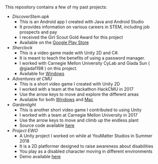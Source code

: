 <html>
<body>
  <!--<h1>Portfolio of My Previous Works</h1>-->
  <p>This repository contains a few of my past projects:
    <ul>
      <li>
        <i>DiscoverStem.apk</i>
        <ul style="list-style-type:square">
          <li>This is an Android app I created with Java and Android Studio</li>
          <li>It provides information on various careers in STEM, including job prospects and pay</li>
          <li>I received the Girl Scout Gold Award for this project</li>
          <li>Available on the <a href="https://play.google.com/store/apps/details?id=com.stemhi5.discoverstem">Google Play Store</a></li>
        </ul>
      </li>
      <li>
        <i>Sherclock</i>
        <ul style="list-style-type:square">
          <li>This is a video game made with Unity 2D and C#.</li>
          <li>It is meant to teach the benefits of using a password manager.</li>
          <li>I worked with Carnegie Mellon University CyLab and Giada Sun ( @giada1198 ) on this project.</li>
          <li>Available for <a href = "Sherclock.zip">Windows</a></li>
        </ul>
      </li>
      <li>
        <i>Adventures at CMU</i>
        <ul style="list-style-type:square">
          <li>This is a short video game I created with Unity 2D</li>
          <li>I worked with a team at the hackathon HackCMU in 2017</li>
          <li>Use the arrow keys to move and explore the different areas</li>
	  <li>Available for both <a href = "Adventures at CMU/Windows_Adventures_At_CMU.zip">Windows</a> and <a href="Adventures at CMU/Mac_Adventures_At_CMU.app.zip">Mac</a></li>
        </ul>
      </li>
      <li>
        <i>Gardenlight</i>
        <ul style="list-style-type:square">
          <li>This is another short video game I contributed to using Unity</li>
          <li>I worked with a team at Carnegie Mellon University in 2017</li>
          <li>Use the arrow keys to move and climb up the endless plant</li>
          <li>Source code available <a href="https://github.com/lightgarden/Gardenlight">here</a></li>
        </ul>
      </li>
      <li>
        <i>Project EWO</i>
        <ul style="list-style-type:square">
          <li>A Unity project I worked on while at YouMatter Studios in Summer 2018</li>
          <li>It is a 2D platformer designed to raise awareness about disabilities</li>
          <li>You play as a disabled character moving in different environments</li>
          <li>Demo available <a href="https://github.com/frahma7/YouMatterStudiosProjectEwo">here</a></li>
        </ul>
      </li>
  </ul>
  </p>
</body>
</html>
